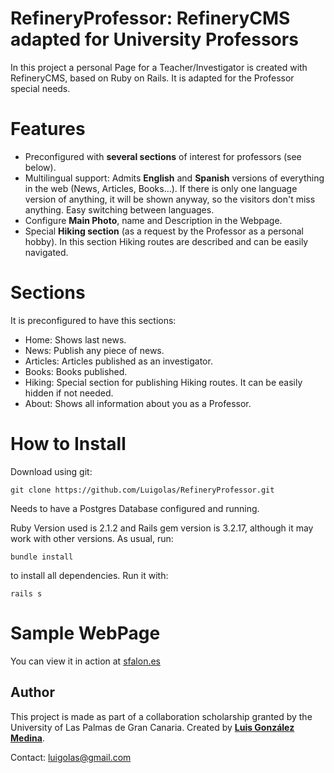 RefineryProfessor: RefineryCMS adapted for University Professors
================================================================
In this project a personal Page for a Teacher/Investigator is created with RefineryCMS, based on Ruby on Rails. It is adapted for the Professor special needs.

Features
========

  - Preconfigured with **several sections** of interest for professors (see below).
  - Multilingual support: Admits **English** and **Spanish** versions of everything in the web (News, Articles, Books...). If there is only one language version of anything, it will be shown anyway, so the visitors don't miss anything. Easy switching between languages.
  - Configure **Main Photo**, name and Description in the Webpage.
  - Special **Hiking section** (as a request by the Professor as a personal hobby). In this section Hiking routes are described and can be easily navigated.
  
Sections
========
It is preconfigured to have this sections:

  - Home: Shows last news.
  - News: Publish any piece of news.
  - Articles: Articles published as an investigator.
  - Books: Books published.
  - Hiking: Special section for publishing Hiking routes. It can be easily hidden if not needed.
  - About: Shows all information about you as a Professor.

How to Install
==============
Download using git:


    git clone https://github.com/Luigolas/RefineryProfessor.git
    
Needs to have a Postgres Database configured and running.

Ruby Version used is 2.1.2 and Rails gem version is 3.2.17, although it may work with other versions.
As usual, run:

    bundle install

to install all dependencies. Run it with:

    rails s
    
Sample WebPage
==============
You can view it in action at [sfalon.es](www.sfalcon.es)

Author
------
This project is made as part of a collaboration scholarship granted by the University of Las Palmas de Gran Canaria. Created by [**Luis González Medina**](www.luigolas.com). 

Contact: luigolas@gmail.com
  
